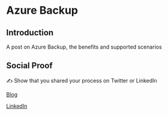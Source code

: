 # Azure Backup

## Introduction

A post on Azure Backup, the benefits and supported scenarios

## Social Proof

✍️ Show that you shared your process on Twitter or LinkedIn

[Blog](https://michaeldurkan.com/2021/11/16/100daysofcloud-day23-azurebackup/)

[LinkedIn](https://www.linkedin.com/posts/michael-durkan-1a72a759_100-days-of-cloudday-23-azure-backup-activity-6860695258817204224-7ugv)
